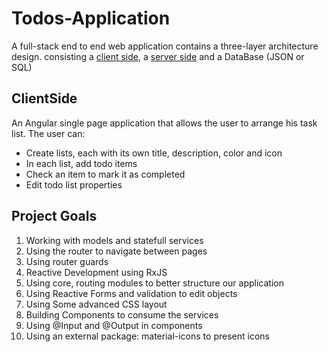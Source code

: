 # Todos-Application
A full-stack end to end web application contains a three-layer architecture design.
consisting a [client side](https://github.com/itay-adi/Todos-Application-ClientSide), a [server side](https://github.com/itay-adi/Todos-Application-ServerSide) and a DataBase (JSON or SQL)

## ClientSide
An Angular single page application that allows the user to arrange his task list. The user can:
 * Create lists, each with its own title, description, color and icon
 * In each list, add todo items
 * Check an item to mark it as completed
 * Edit todo list properties

## Project Goals
1. Working with models and statefull services
2. Using the router to navigate between pages
3. Using router guards
4. Reactive Development using RxJS
5. Using core, routing modules to better structure our application
6. Using Reactive Forms and validation to edit objects
7. Using Some advanced CSS layout
8. Building Components to consume the services
9. Using @Input and @Output in components
10. Using an external package: material-icons to present icons
